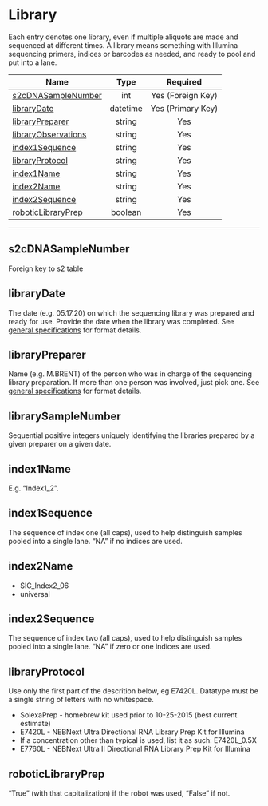 # Library

Each entry denotes one library, even if multiple aliquots are made and sequenced at different times. A library means something with Illumina sequencing primers, indices or barcodes as needed, and ready to pool and put into a lane.

Name                                            | Type     | Required
------------------------------------------------|:--------:|:-----------:
[s2cDNASampleNumber](#s2cDNASampleNumber)       | int      | Yes (Foreign Key)
[libraryDate](#libraryDate)                     | datetime | Yes (Primary Key)
[libraryPreparer](#libraryPreparer)             | string   | Yes
[libraryObservations](#libraryObservations)     | string   | Yes
[index1Sequence](#index1Sequence)               | string   | Yes
[libraryProtocol](#libraryProtocol)             | string   | Yes
[index1Name](#index1Name)                       | string   | Yes
[index2Name](#index2Name)                       | string   | Yes
[index2Sequence](#index2Sequence)               | string   | Yes
[roboticLibraryPrep](#roboticLibraryPrep)       | boolean  | Yes

* * *

## s2cDNASampleNumber

Foreign key to s2 table

## libraryDate

The date (e.g. 05.17.20) on which the sequencing library was prepared and ready for use. Provide the date when the library was completed. See [general specifications](https://github.com/BrentLab/database_files/wiki) for format details.

## libraryPreparer

Name (e.g. M.BRENT) of the person who was in charge of the sequencing library preparation. If more than one person was involved, just pick one. See [general specifications](https://github.com/BrentLab/database_files/wiki) for format details.

## librarySampleNumber

Sequential positive integers uniquely identifying the libraries prepared by a given preparer on a given date.

## index1Name

E.g. “Index1_2”.

## index1Sequence

The sequence of index one (all caps), used to help distinguish samples pooled into a single lane. “NA” if no indices are used.

## index2Name

- SIC_Index2_06
- universal

## index2Sequence

The sequence of index two (all caps), used to help distinguish samples pooled into a single lane. “NA” if zero or one indices are used.

## libraryProtocol

Use only the first part of the descrition below, eg E7420L. Datatype must be a single string of letters with no whitespace.

- SolexaPrep - homebrew kit used prior to 10-25-2015 (best current estimate)
- E7420L -  NEBNext Ultra Directional RNA Library Prep Kit for Illumina
- If a concentration other than typical is used, list it as such: E7420L_0.5X
- E7760L - NEBNext Ultra II Directional RNA Library Prep Kit for Illumina

## roboticLibraryPrep

“True” (with that capitalization) if the robot was used, “False” if not.
